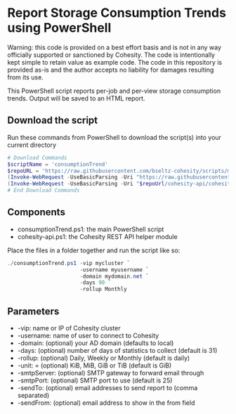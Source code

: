 # Report Storage Consumption Trends using PowerShell

Warning: this code is provided on a best effort basis and is not in any way officially supported or sanctioned by Cohesity. The code is intentionally kept simple to retain value as example code. The code in this repository is provided as-is and the author accepts no liability for damages resulting from its use.

This PowerShell script reports per-job and per-view storage consumption trends. Output will be saved to an HTML report.

## Download the script

Run these commands from PowerShell to download the script(s) into your current directory

```powershell
# Download Commands
$scriptName = 'consumptionTrend'
$repoURL = 'https://raw.githubusercontent.com/bseltz-cohesity/scripts/master/powershell'
(Invoke-WebRequest -UseBasicParsing -Uri "https://raw.githubusercontent.com/bseltz-cohesity/scripts/master/capacityTools/$scriptName/$scriptName.ps1").content | Out-File "$scriptName.ps1"; (Get-Content "$scriptName.ps1") | Set-Content "$scriptName.ps1"
(Invoke-WebRequest -UseBasicParsing -Uri "$repoUrl/cohesity-api/cohesity-api.ps1").content | Out-File cohesity-api.ps1; (Get-Content cohesity-api.ps1) | Set-Content cohesity-api.ps1
# End Download Commands
```

## Components

* consumptionTrend.ps1: the main PowerShell script
* cohesity-api.ps1: the Cohesity REST API helper module

Place the files in a folder together and run the script like so:

```powershell
./consumptionTrend.ps1 -vip mycluster `
                       -username myusername `
                       -domain mydomain.net `
                       -days 90 `
                       -rollup Monthly
```

## Parameters

* -vip: name or IP of Cohesity cluster
* -username: name of user to connect to Cohesity
* -domain: (optional) your AD domain (defaults to local)
* -days: (optional) number of days of statistics to collect (default is 31)
* -rollup: (optional) Daily, Weekly or Monthly (default is daily)
* -unit: = (optional) KiB, MiB, GiB or TiB (default is GiB)
* -smtpServer: (optional) SMTP gateway to forward email through
* -smtpPort: (optional) SMTP port to use (default is 25)
* -sendTo: (optional) email addresses to send report to (comma separated)
* -sendFrom: (optional) email address to show in the from field
